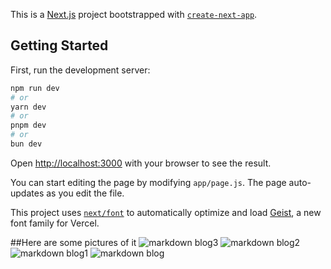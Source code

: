 This is a [Next.js](https://nextjs.org) project bootstrapped with [`create-next-app`](https://github.com/vercel/next.js/tree/canary/packages/create-next-app).

## Getting Started

First, run the development server:

```bash
npm run dev
# or
yarn dev
# or
pnpm dev
# or
bun dev
```

Open [http://localhost:3000](http://localhost:3000) with your browser to see the result.

You can start editing the page by modifying `app/page.js`. The page auto-updates as you edit the file.

This project uses [`next/font`](https://nextjs.org/docs/app/building-your-application/optimizing/fonts) to automatically optimize and load [Geist](https://vercel.com/font), a new font family for Vercel.

##Here are some pictures of it
![markdown blog3](https://github.com/user-attachments/assets/b24877f7-5901-461e-801e-dbab0175fce2)
![markdown blog2](https://github.com/user-attachments/assets/1c8ca807-9358-47a6-ae51-2091bd38590e)
![markdown blog1](https://github.com/user-attachments/assets/d839b69b-fff2-4002-b15b-088bc1e69796)
![markdown blog](https://github.com/user-attachments/assets/03f7f5b5-5fb5-43fa-b0b8-ea0b6c772830)
